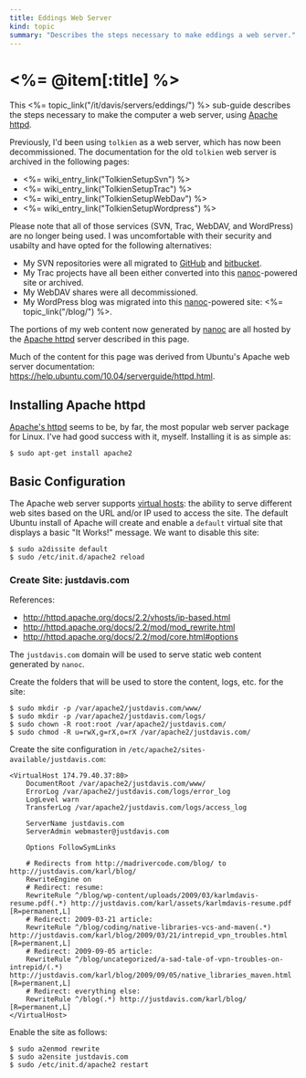 ```yaml
--- 
title: Eddings Web Server
kind: topic
summary: "Describes the steps necessary to make eddings a web server."
---
```



# <%= @item[:title] %>

This <%= topic_link("/it/davis/servers/eddings/") %> sub-guide describes the steps necessary to make the computer a web server, using [Apache httpd](http://httpd.apache.org/).

Previously, I'd been using `tolkien` as a web server, which has now been decommissioned. The documentation for the old `tolkien` web server is archived in the following pages:

* <%= wiki_entry_link("TolkienSetupSvn") %>
* <%= wiki_entry_link("TolkienSetupTrac") %>
* <%= wiki_entry_link("TolkienSetupWebDav") %>
* <%= wiki_entry_link("TolkienSetupWordpress") %>

Please note that all of those services (SVN, Trac, WebDAV, and WordPress) are no longer being used. I was uncomfortable with their security and usabilty and have opted for the following alternatives:

* My SVN repositories were all migrated to [GitHub](https://github.com/karlmdavis) and [bitbucket](https://bitbucket.org/karlmdavis).
* My Trac projects have all been either converted into this [nanoc](http://nanoc.stoneship.org/)-powered site or archived.
* My WebDAV shares were all decommissioned.
* My WordPress blog was migrated into this [nanoc](http://nanoc.stoneship.org/)-powered site: <%= topic_link("/blog/") %>.

The portions of my web content now generated by [nanoc](http://nanoc.stoneship.org/) are all hosted by the [Apache httpd](http://httpd.apache.org/) server described in this page.

Much of the content for this page was derived from Ubuntu's Apache web server documentation: <https://help.ubuntu.com/10.04/serverguide/httpd.html>.


## Installing Apache httpd

[Apache's httpd](http://www.isc.org/software/bind) seems to be, by far, the most popular web server package for Linux. I've had good success with it, myself. Installing it is as simple as:

    $ sudo apt-get install apache2


## Basic Configuration

The Apache web server supports [virtual hosts](http://httpd.apache.org/docs/2.2/vhosts/): the ability to serve different web sites based on the URL and/or IP used to access the site. The default Ubuntu install of Apache will create and enable a `default` virtual site that displays a basic "It Works!" message. We want to disable this site:

    $ sudo a2dissite default
    $ sudo /etc/init.d/apache2 reload


### Create Site: justdavis.com

References:

* <http://httpd.apache.org/docs/2.2/vhosts/ip-based.html>
* <http://httpd.apache.org/docs/2.2/mod/mod_rewrite.html>
* <http://httpd.apache.org/docs/2.2/mod/core.html#options>

The `justdavis.com` domain will be used to serve static web content generated by `nanoc`.

Create the folders that will be used to store the content, logs, etc. for the site:

    $ sudo mkdir -p /var/apache2/justdavis.com/www/
    $ sudo mkdir -p /var/apache2/justdavis.com/logs/
    $ sudo chown -R root:root /var/apache2/justdavis.com/
    $ sudo chmod -R u=rwX,g=rX,o=rX /var/apache2/justdavis.com/

Create the site configuration in `/etc/apache2/sites-available/justdavis.com`:

~~~~
<VirtualHost 174.79.40.37:80>
	DocumentRoot /var/apache2/justdavis.com/www/
	ErrorLog /var/apache2/justdavis.com/logs/error_log
	LogLevel warn
	TransferLog /var/apache2/justdavis.com/logs/access_log

	ServerName justdavis.com
	ServerAdmin webmaster@justdavis.com

	Options FollowSymLinks

	# Redirects from http://madrivercode.com/blog/ to http://justdavis.com/karl/blog/
	RewriteEngine on
	# Redirect: resume:
	RewriteRule ^/blog/wp-content/uploads/2009/03/karlmdavis-resume.pdf(.*) http://justdavis.com/karl/assets/karlmdavis-resume.pdf [R=permanent,L]
	# Redirect: 2009-03-21 article:
	RewriteRule ^/blog/coding/native-libraries-vcs-and-maven(.*) http://justdavis.com/karl/blog/2009/03/21/intrepid_vpn_troubles.html [R=permanent,L]
	# Redirect: 2009-09-05 article:
	RewriteRule ^/blog/uncategorized/a-sad-tale-of-vpn-troubles-on-intrepid/(.*) http://justdavis.com/karl/blog/2009/09/05/native_libraries_maven.html [R=permanent,L]
	# Redirect: everything else:
	RewriteRule ^/blog(.*) http://justdavis.com/karl/blog/ [R=permanent,L]
</VirtualHost>
~~~~

Enable the site as follows:

    $ sudo a2enmod rewrite
    $ sudo a2ensite justdavis.com
    $ sudo /etc/init.d/apache2 restart


